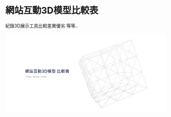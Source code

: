 # 網站互動3D模型比較表

紀錄3D展示工具比較差異優劣 等等..

![image](https://github.com/ninewill/model-ppt/blob/master/01.png)


